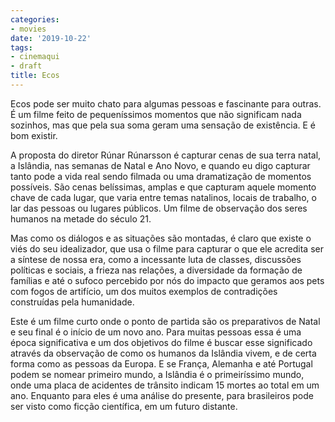 ```yaml
---
categories:
- movies
date: '2019-10-22'
tags:
- cinemaqui
- draft
title: Ecos
---
```


Ecos pode ser muito chato para algumas pessoas e fascinante para outras. É um filme feito de pequeníssimos momentos que não significam nada sozinhos, mas que pela sua soma geram uma sensação de existência. E é bom existir.

A proposta do diretor Rúnar Rúnarsson é capturar cenas de sua terra natal, a Islândia, nas semanas de Natal e Ano Novo, e quando eu digo capturar tanto pode a vida real sendo filmada ou uma dramatização de momentos possíveis. São cenas belíssimas, amplas e que capturam aquele momento chave de cada lugar, que varia entre temas natalinos, locais de trabalho, o lar das pessoas ou lugares públicos. Um filme de observação dos seres humanos na metade do século 21.

Mas como os diálogos e as situações são montadas, é claro que existe o viés do seu idealizador, que usa o filme para capturar o que ele acredita ser a síntese de nossa era, como a incessante luta de classes, discussões políticas e sociais, a frieza nas relações, a diversidade da formação de famílias e até o sufoco percebido por nós do impacto que geramos aos pets com fogos de artifício, um dos muitos exemplos de contradições construídas pela humanidade.

Este é um filme curto onde o ponto de partida são os preparativos de Natal e seu final é o início de um novo ano. Para muitas pessoas essa é uma época significativa e um dos objetivos do filme é buscar esse significado através da observação de como os humanos da Islândia vivem, e de certa forma como as pessoas da Europa. E se França, Alemanha e até Portugal podem se nomear primeiro mundo, a Islândia é o primeiríssimo mundo, onde uma placa de acidentes de trânsito indicam 15 mortes ao total em um ano. Enquanto para eles é uma análise do presente, para brasileiros pode ser visto como ficção científica, em um futuro distante.
